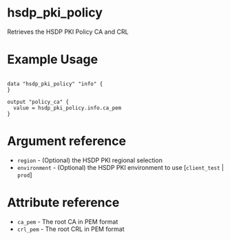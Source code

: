# hsdp_pki_policy
Retrieves the HSDP PKI Policy CA and CRL

# Example Usage

```hcl

data "hsdp_pki_policy" "info" {
}

output "policy_ca" {
  value = hsdp_pki_policy.info.ca_pem
}
```
# Argument reference
* `region` - (Optional) the HSDP PKI regional selection
* `environment` - (Optional) the HSDP PKI environment to use [`client_test` | `prod`]

# Attribute reference

* `ca_pem` - The root CA in PEM format
* `crl_pem` - The root CRL in PEM format

